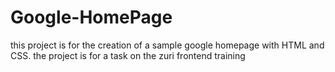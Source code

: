 # Google-HomePage
this project is for the creation of a sample google homepage with HTML and CSS. the project is for a task on the zuri frontend training
